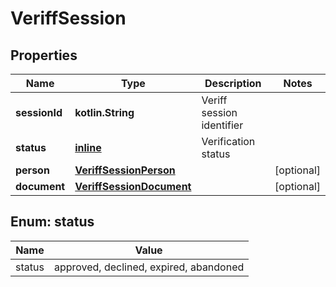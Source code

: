 
# VeriffSession

## Properties
| Name | Type | Description | Notes |
| ------------ | ------------- | ------------- | ------------- |
| **sessionId** | **kotlin.String** | Veriff session identifier |  |
| **status** | [**inline**](#Status) | Verification status |  |
| **person** | [**VeriffSessionPerson**](VeriffSessionPerson.md) |  |  [optional] |
| **document** | [**VeriffSessionDocument**](VeriffSessionDocument.md) |  |  [optional] |


<a id="Status"></a>
## Enum: status
| Name | Value |
| ---- | ----- |
| status | approved, declined, expired, abandoned |



